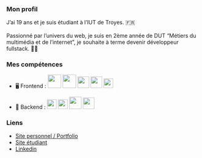 ### Mon profil

J’ai 19 ans et je suis étudiant à l’IUT de Troyes. 🇫🇷<br>
<br>
Passionné par l’univers du web, je suis en 2ème année de DUT “Métiers du multimédia et de l’internet”, je souhaite à terme devenir développeur fullstack. 🧑‍💻 

### Mes compétences

-  🖥 Frontend : 
   <img style="height: 35px" src="https://upload.wikimedia.org/wikipedia/commons/thumb/6/61/HTML5_logo_and_wordmark.svg/768px-HTML5_logo_and_wordmark.svg.png"> 
   <img style="height: 35px" src="https://upload.wikimedia.org/wikipedia/commons/thumb/d/d5/CSS3_logo_and_wordmark.svg/1452px-CSS3_logo_and_wordmark.svg.png">
   <img style="height: 30px" src="https://upload.wikimedia.org/wikipedia/commons/thumb/9/99/Unofficial_JavaScript_logo_2.svg/1200px-Unofficial_JavaScript_logo_2.svg.png">
   <img style="height: 30px" src="https://upload.wikimedia.org/wikipedia/commons/thumb/b/b2/Bootstrap_logo.svg/1200px-Bootstrap_logo.svg.png">
   <img style="height: 25px" src="https://upload.wikimedia.org/wikipedia/fr/b/b3/Jquery-logo.png">
   
- 📡 Backend : 
   <img style="height: 25px" src="https://upload.wikimedia.org/wikipedia/commons/thumb/2/27/PHP-logo.svg/1280px-PHP-logo.svg.png"> 
   <img style="height: 25px" src="https://upload.wikimedia.org/wikipedia/fr/thumb/6/62/MySQL.svg/1200px-MySQL.svg.png">
   <img style="height: 32px" src="https://cdn.worldvectorlogo.com/logos/codeigniter.svg">
   <img style="height: 30px" src="https://cdn.worldvectorlogo.com/logos/symfony.svg">

### Liens

*  [Site personnel / Portfolio](https://liam-boudraa.fr) 
*  [Site étudiant](http://193.168.146.106/) 
*  [Linkedin](https://linkedin.com/in/liamboudraa) 
